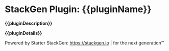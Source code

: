 # StackGen Plugin: {{pluginName}}

**{{pluginDescription}}**

**{{pluginDetails}}**

Powered by Starter StackGen: https://stackgen.io | for the next generation&trade;
